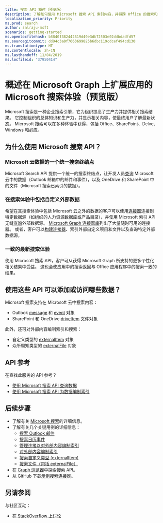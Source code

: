 ```yaml
---
title: 搜索 API 概述（预览版）
description: 了解如何使用 Microsoft 搜索 API 索引内容，并将跨 Office 的搜索和编入索引的内容添加到应用。
localization_priority: Priority
ms.prod: search
author: snlraju-msft
scenarios: getting-started
ms.openlocfilehash: b8840f382442319d49e3db72503e02ddbdadfd57
ms.sourcegitcommit: dd94c3a0f7663699825b6dbc119cdcef494cd130
ms.translationtype: HT
ms.contentlocale: zh-CN
ms.lasthandoff: 11/04/2019
ms.locfileid: "37950414"
---
```

# <a name="overview-for-extending-the-microsoft-search-experience-for-apps-on-microsoft-graph-preview"></a>概述在 Microsoft Graph 上扩展应用的 Microsoft 搜索体验（预览版）

Microsoft 搜索是一种企业搜索引擎，它为组织提高了生产力并提供相关搜索结果。 它控制组织的总体知识和生产力，并显示相关内容，使最终用户了解最新状态。 Microsoft 搜索可以在多种体验中获得，包括 Office、SharePoint、Delve、Windows 和必应。

<!-- markdownlint-disable MD026 -->
## <a name="why-use-the-microsoft-search-api"></a>为什么使用 Microsoft 搜索 API？

### <a name="one-unified-search-endpoint-for-microsoft-cloud-data"></a>Microsoft 云数据的一个统一搜索终结点

Microsoft Search API 提供一个统一的搜索终结点，让开发人员[查询](/graph/api/search-query?view=graph-rest-beta) Microsoft 云中的数据（Outlook 邮箱中的邮件和事件），以及 OneDrive 和 SharePoint 中的文件（Microsoft 搜索已索引的数据）。

### <a name="include-custom-external-data-in-search-experience"></a>在搜索体验中包括自定义外部数据

希望在其搜索体验中包括 Microsoft 云之外的数据的客户可以使用[连接器](/microsoftsearch/connectors-overview)连接到特定数据源（如组织的人力资源数据库或产品目录），并使用 Microsoft 索引 API 无缝[查询](/graph/api/search-query?view=graph-rest-beta)外部数据源。 [Microsoft Graph 连接器库](/microsoftsearch/connectors-gallery)列出了大量随时可用的连接器。 或者，客户可以[构建连接器](/graph/api/resources/indexing-api-overview?view=graph-rest-beta#common-use-cases)、索引外部自定义项目和文件以及查询特定外部数据源。

### <a name="consistent-up-to-date-search-experience"></a>一致的最新搜索体验

使用 Microsoft 搜索 API，客户可从获得 Microsoft Graph 所支持的更多个性化相关结果中受益。 这也会使应用中的搜索返回与 Office 应用程序中的搜索一致的结果。

## <a name="what-data-can-i-add-or-access-by-using-these-apis"></a>使用这些 API 可以添加或访问哪些数据？

Microsoft 搜索支持在 Microsoft 云中搜索内容：

- Outlook [message](/graph/api/resources/message?view=graph-rest-beta) 和 [event](/graph/api/resources/event?view=graph-rest-beta) 对象
- SharePoint 和 OneDrive [driveItem](/graph/api/resources/driveitem?view=graph-rest-beta) 文件对象

此外，还可对外部内容编制索引和搜索：

- 自定义类型的 [externalItem](/graph/api/resources/externalitem?view=graph-rest-beta) 对象
- 众所周知类型的 [externalFile](/graph/api/resources/externalfile?view=graph-rest-beta) 对象

## <a name="api-reference"></a>API 参考

在查找此服务的 API 参考？

- [使用 Microsoft 搜索 API 查询数据](/graph/api/resources/search-api-overview?view=graph-rest-beta)
- [使用 Microsoft 搜索 API 为数据编制索引](/graph/api/resources/indexing-api-overview?view=graph-rest-beta)

## <a name="next-steps"></a>后续步骤

- 了解有关 [Microsoft 搜索](/microsoftsearch/)的详细信息。
- 了解有关几个关键用例的详细信息：
  - [搜索 Outlook 邮件](search-concept-messages.md)
  - [搜索日历事件](search-concept-events.md)
  - [管理连接以对外部内容编制索引](search-index-manage-connections.md)
  - [对外部内容编制索引](search-index-manage-items.md)
  - [搜索自定义类型 (externalItem)](search-concept-custom-types.md)
  - [搜索文件（包括 externalFile）](search-concept-files.md)
- 在 [Graph 浏览器](https://developer.microsoft.com/graph/graph-explorer)中探索搜索 API。
- 从 GitHub 下载[示例搜索连接器](https://github.com/microsoftgraph/msgraph-search-connector-sample)。

## <a name="see-also"></a>另请参阅

与社区互动：

- [在 StackOverflow 上讨论](https://stackoverflow.com/questions/tagged/microsoft-search)
